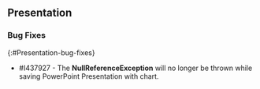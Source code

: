 ## Presentation

### Bug Fixes
{:#Presentation-bug-fixes}

* \#I437927 - The **NullReferenceException** will no longer be thrown while saving PowerPoint Presentation with chart.